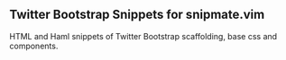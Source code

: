 Twitter Bootstrap Snippets for snipmate.vim
-------------------------------------------

HTML and Haml snippets of Twitter Bootstrap scaffolding, base css and components.

